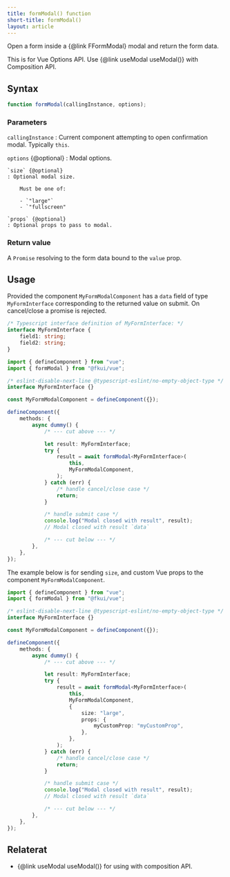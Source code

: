 ```yaml
---
title: formModal() function
short-title: formModal()
layout: article
---
```


Open a form inside a {@link FFormModal} modal and return the form data.

This is for Vue Options API.
Use {@link useModal useModal()} with Composition API.

## Syntax

```ts nocompile
function formModal(callingInstance, options);
```

### Parameters

`callingInstance`
: Current component attempting to open confirmation modal. Typically `this`.

`options` {@optional}
: Modal options.

    `size` {@optional}
    : Optional modal size.

        Must be one of:

    	- `"large"`
    	- `"fullscreen"

    `props` {@optional}
    : Optional props to pass to modal.

### Return value

A `Promise` resolving to the form data bound to the `value` prop.

## Usage

Provided the component `MyFormModalComponent` has a `data` field of type `MyFormInterface` corresponding to the returned value on submit.
On cancel/close a promise is rejected.

```ts
/* Typescript interface definition of MyFormInterface: */
interface MyFormInterface {
    field1: string;
    field2: string;
}
```

```ts
import { defineComponent } from "vue";
import { formModal } from "@fkui/vue";

/* eslint-disable-next-line @typescript-eslint/no-empty-object-type */
interface MyFormInterface {}

const MyFormModalComponent = defineComponent({});

defineComponent({
    methods: {
        async dummy() {
            /* --- cut above --- */

            let result: MyFormInterface;
            try {
                result = await formModal<MyFormInterface>(
                    this,
                    MyFormModalComponent,
                );
            } catch (err) {
                /* handle cancel/close case */
                return;
            }

            /* handle submit case */
            console.log("Modal closed with result", result);
            // Modal closed with result `data`

            /* --- cut below --- */
        },
    },
});
```

The example below is for sending `size`, and custom Vue props to the component `MyFormModalComponent`.

```ts
import { defineComponent } from "vue";
import { formModal } from "@fkui/vue";

/* eslint-disable-next-line @typescript-eslint/no-empty-object-type */
interface MyFormInterface {}

const MyFormModalComponent = defineComponent({});

defineComponent({
    methods: {
        async dummy() {
            /* --- cut above --- */

            let result: MyFormInterface;
            try {
                result = await formModal<MyFormInterface>(
                    this,
                    MyFormModalComponent,
                    {
                        size: "large",
                        props: {
                            myCustomProp: "myCustomProp",
                        },
                    },
                );
            } catch (err) {
                /* handle cancel/close case */
                return;
            }

            /* handle submit case */
            console.log("Modal closed with result", result);
            // Modal closed with result `data`

            /* --- cut below --- */
        },
    },
});
```

## Relaterat

- {@link useModal useModal()} for using with composition API.
